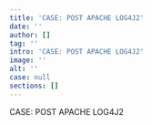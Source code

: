 ```yaml
---
title: 'CASE: POST APACHE LOG4J2'
date: ''
author: []
tag: ''
intro: 'CASE: POST APACHE LOG4J2'
image: ''
alt: ''
case: null
sections: []
---
```

CASE: POST APACHE LOG4J2
